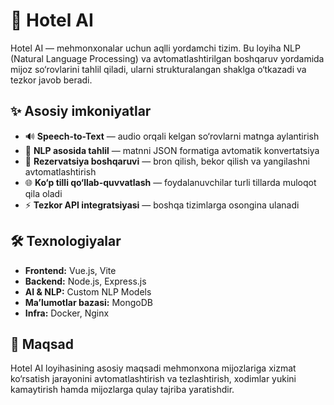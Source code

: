 # 🏨 Hotel AI

Hotel AI — mehmonxonalar uchun aqlli yordamchi tizim. Bu loyiha NLP (Natural Language Processing) va avtomatlashtirilgan boshqaruv yordamida mijoz so‘rovlarini tahlil qiladi, ularni strukturalangan shaklga o‘tkazadi va tezkor javob beradi.

## ✨ Asosiy imkoniyatlar
- 🔊 **Speech-to-Text** — audio orqali kelgan so‘rovlarni matnga aylantirish
- 🤖 **NLP asosida tahlil** — matnni JSON formatiga avtomatik konvertatsiya
- 📅 **Rezervatsiya boshqaruvi** — bron qilish, bekor qilish va yangilashni avtomatlashtirish
- 🌐 **Ko‘p tilli qo‘llab-quvvatlash** — foydalanuvchilar turli tillarda muloqot qila oladi
- ⚡ **Tezkor API integratsiyasi** — boshqa tizimlarga osongina ulanadi

## 🛠 Texnologiyalar
- **Frontend:** Vue.js, Vite
- **Backend:** Node.js, Express.js
- **AI & NLP:** Custom NLP Models
- **Ma’lumotlar bazasi:** MongoDB
- **Infra:** Docker, Nginx

## 📌 Maqsad
Hotel AI loyihasining asosiy maqsadi mehmonxona mijozlariga xizmat ko‘rsatish jarayonini avtomatlashtirish va tezlashtirish, xodimlar yukini kamaytirish hamda mijozlarga qulay tajriba yaratishdir.
